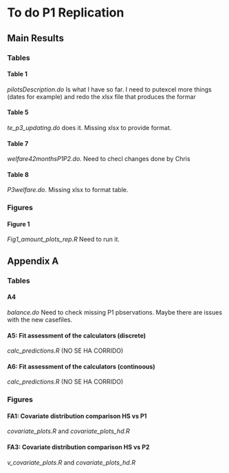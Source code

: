 # To do P1 Replication

## Main Results
### Tables
#### Table 1
_pilotsDescription.do_ Is what I have so far. I need to putexcel more things (dates for example) and redo the xlsx file that produces the formar

#### Table 5
_te_p3_updating.do_ does it. Missing xlsx to provide format.

#### Table 7
_welfare42monthsP1P2.do_. Need to checl changes done by Chris

#### Table 8
_P3welfare.do_. Missing xlsx to format table.

### Figures
#### Figure 1
_Fig1_amount_plots_rep.R_ Need to run it.

## Appendix A
### Tables
#### A4
_balance.do_ Need to check missing P1 pbservations. Maybe there are issues with the new casefiles.
#### A5: Fit assessment of the calculators (discrete)
_calc_predictions.R_ (NO SE HA CORRIDO)

#### A6: Fit assessment of the calculators (continoous)
_calc_predictions.R_ (NO SE HA CORRIDO)

### Figures
#### FA1: Covariate distribution comparison HS vs P1
_covariate_plots.R_ and _covariate_plots_hd.R_

#### FA3: Covariate distribution comparison HS vs P2
_v_covariate_plots.R_ and _covariate_plots_hd.R_
